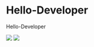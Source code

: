 # Hello-Developer
Hello-Developer

<img src="https://github.com/w446108264/Hello-Developer/raw/master/art/a1.jpg"/> 

<img src="https://github.com/w446108264/Hello-Developer/raw/master/art/a2.jpg"/> 